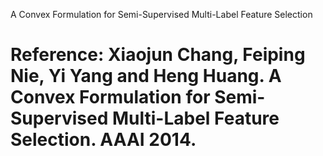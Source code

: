 A Convex Formulation for Semi-Supervised Multi-Label Feature Selection

Reference:
Xiaojun Chang, Feiping Nie, Yi Yang and Heng Huang. A Convex Formulation for Semi-Supervised Multi-Label Feature Selection. AAAI 2014.
=========================
